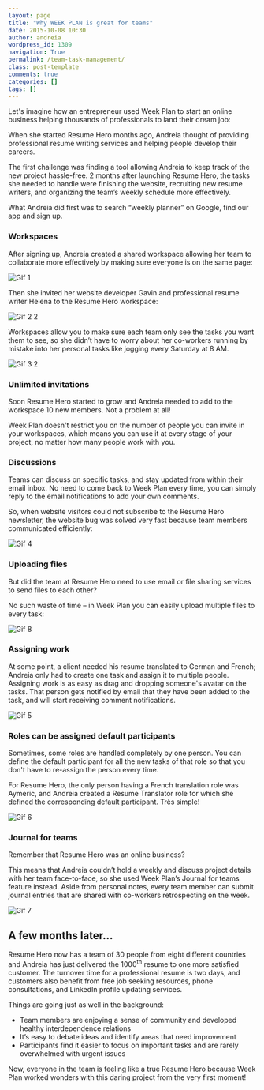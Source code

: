 ```yaml
---
layout: page
title: "Why WEEK PLAN is great for teams"
date: 2015-10-08 10:30
author: andreia
wordpress_id: 1309
navigation: True
permalink: /team-task-management/
class: post-template
comments: true
categories: []
tags: []
---
```



Let's imagine how an entrepreneur used Week Plan to start an online business helping thousands of professionals to land their dream job:

When she started Resume Hero months ago, Andreia thought of providing professional resume writing services and helping people develop their careers.

The first challenge was finding a tool allowing Andreia to keep track of the new project hassle-free. 2 months after launching Resume Hero, the tasks she needed to handle were finishing the website, recruiting new resume writers, and organizing the team’s weekly schedule more effectively.

What Andreia did first was to search “weekly planner” on Google, find our app and sign up.

### Workspaces

After signing up, Andreia created a shared workspace allowing her team to collaborate more effectively by making sure everyone is on the same page:

![Gif 1](/assets/images/uploads/1309-Gif-1.gif)

Then she invited her website developer Gavin and professional resume writer Helena to the Resume Hero workspace:

![Gif 2 2](/assets/images/uploads/1309-Gif-2-2.gif)

Workspaces allow you to make sure each team only see the tasks you want them to see, so she didn’t have to worry about her co-workers running by mistake into her personal tasks like jogging every Saturday at 8 AM.

![Gif 3 2](/assets/images/uploads/1309-Gif-3-2.gif)

### Unlimited invitations

Soon Resume Hero started to grow and Andreia needed to add to the workspace 10 new members. Not a problem at all!

Week Plan doesn't restrict you on the number of people you can invite in your workspaces, which means you can use it at every stage of your project, no matter how many people work with you.

### Discussions

Teams can discuss on specific tasks, and stay updated from within their email inbox. No need to come back to Week Plan every time, you can simply reply to the email notifications to add your own comments.

So, when website visitors could not subscribe to the Resume Hero newsletter, the website bug was solved very fast because team members communicated efficiently:

![Gif 4](/assets/images/uploads/1309-Gif-4.gif)

### Uploading files

But did the team at Resume Hero need to use email or file sharing services to send files to each other?

No such waste of time – in Week Plan you can easily upload multiple files to every task:

![Gif 8](/assets/images/uploads/1309-Gif-8.gif)

### Assigning work

At some point, a client needed his resume translated to German and French; Andreia only had to create one task and assign it to multiple people. Assigning work is as easy as drag and dropping someone's avatar on the tasks. That person gets notified by email that they have been added to the task, and will start receiving comment notifications.

![Gif 5](/assets/images/uploads/1309-Gif-5.gif)

### Roles can be assigned default participants

Sometimes, some roles are handled completely by one person. You can define the default participant for all the new tasks of that role so that you don't have to re-assign the person every time.

For Resume Hero, the only person having a French translation role was Aymeric, and Andreia created a Resume Translator role for which she defined the corresponding default participant. Très simple!

![Gif 6](/assets/images/uploads/1309-Gif-6.gif)

### Journal for teams

Remember that Resume Hero was an online business?

This means that Andreia couldn’t hold a weekly and discuss project details with her team face-to-face, so she used Week Plan’s Journal for teams feature instead. Aside from personal notes, every team member can submit journal entries that are shared with co-workers retrospecting on the week.

![Gif 7](/assets/images/uploads/1309-Gif-7.gif)

## A few months later…

Resume Hero now has a team of 30 people from eight different countries and Andreia has just delivered the 1000<sup>th</sup> resume to one more satisfied customer. The turnover time for a professional resume is two days, and customers also benefit from free job seeking resources, phone consultations, and LinkedIn profile updating services.

Things are going just as well in the background:

*   Team members are enjoying a sense of community and developed healthy interdependence relations
*   It’s easy to debate ideas and identify areas that need improvement
*   Participants find it easier to focus on important tasks and are rarely overwhelmed with urgent issues

Now, everyone in the team is feeling like a true Resume Hero because Week Plan worked wonders with this daring project from the very first moment!

